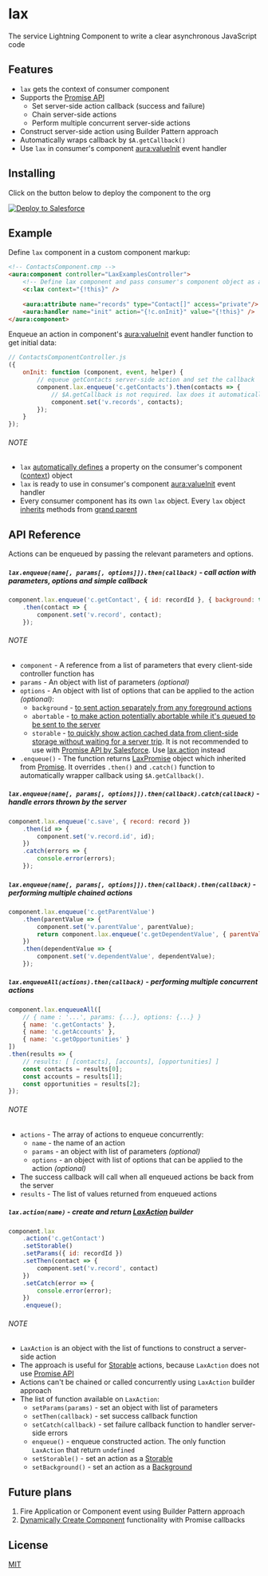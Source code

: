 # lax

The service Lightning Component to write a clear asynchronous JavaScript code

## Features

- `lax` gets the context of consumer component
- Supports the [Promise API](https://developer.mozilla.org/en-US/docs/Web/JavaScript/Reference/Global_Objects/Promise)
    - Set server-side action callback (success and failure)
    - Chain server-side actions
    - Perform multiple concurrent server-side actions
- Construct server-side action using Builder Pattern approach
- Automatically wraps callback by `$A.getCallback()`
- Use `lax` in consumer's component [aura:valueInit](https://developer.salesforce.com/docs/atlas.en-us.lightning.meta/lightning/ref_aura_valueInit.htm) event handler

## Installing

Click on the button below to deploy the component to the org

[![Deploy to Salesforce](https://raw.githubusercontent.com/afawcett/githubsfdeploy/master/src/main/webapp/resources/img/deploy.png)](https://githubsfdeploy.herokuapp.com/app/githubdeploy/ruslan-kurchenko/sfdc-lax)

## Example

Define `lax` component in a custom component markup:
```html
<!-- ContactsComponent.cmp -->
<aura:component controller="LaxExamplesController">
    <!-- Define lax component and pass consumer's component object as a context attribute (required) -->
    <c:lax context="{!this}" />
    
    <aura:attribute name="records" type="Contact[]" access="private"/>
    <aura:handler name="init" action="{!c.onInit}" value="{!this}" />
</aura:component>
```
Enqueue an action in component's [aura:valueInit](https://developer.salesforce.com/docs/atlas.en-us.lightning.meta/lightning/ref_aura_valueInit.htm) event handler function to get initial data:
```JavaScript
// ContactsComponentController.js
({
    onInit: function (component, event, helper) {
        // equeue getContacts server-side action and set the callback
        component.lax.enqueue('c.getContacts').then(contacts => {
            // $A.getCallback is not required. lax does it automatically
            component.set('v.records', contacts);
        });
    }
});
```
###### NOTE
- `lax` [automatically defines](https://github.com/ruslan-kurchenko/sfdc-lax/blob/master/src/aura/lax/laxHelper.js#L57) a property on the consumer's component ([context](https://github.com/ruslan-kurchenko/sfdc-lax/blob/master/src/aura/lax/laxHelper.js#L35)) object
- `lax` is ready to use in consumer's component [aura:valueInit](https://developer.salesforce.com/docs/atlas.en-us.lightning.meta/lightning/ref_aura_valueInit.htm) event handler
- Every consumer component has its own `lax` object. Every `lax` object [inherits](https://github.com/ruslan-kurchenko/sfdc-lax/blob/master/src/aura/lax/laxHelper.js#L47) methods from [grand parent](https://github.com/ruslan-kurchenko/sfdc-lax/blob/master/src/aura/lax/laxHelper.js#L233)

## API Reference

Actions can be enqueued by passing the relevant parameters and options.

##### `lax.enqueue(name[, params[, options]]).then(callback)` - call action with parameters, options and simple callback
```javascript
component.lax.enqueue('c.getContact', { id: recordId }, { background: true })
    .then(contact => {
        component.set('v.record', contact);
    });
```

###### NOTE
- `component` - A reference from a list of parameters that every client-side controller function has
- `params` - An object with list of parameters _(optional)_
- `options` - An object with list of options that can be applied to the action _(optional)_:
    - `background` - [to sent action separately from any foreground actions](https://developer.salesforce.com/docs/atlas.en-us.lightning.meta/lightning/controllers_server_background_actions.htm)
    - `abortable` - [to make action potentially abortable while it's queued to be sent to the server](https://developer.salesforce.com/docs/atlas.en-us.lightning.meta/lightning/controllers_server_abortable_actions.htm)
    - `storable` - [to quickly show action cached data from client-side storage without waiting for a server trip](https://developer.salesforce.com/docs/atlas.en-us.lightning.meta/lightning/controllers_server_storable_actions.htm). 
    It is not recommended to use with [Promise API by Salesforce](https://developer.salesforce.com/docs/atlas.en-us.lightning.meta/lightning/js_promises.htm). Use [lax.action](https://github.com/ruslan-kurchenko/sfdc-lax/blob/master/README.md#laxactionname---create-and-return-laxaction-builder) instead
- `.enqueue()` - The function returns [LaxPromise](https://github.com/ruslan-kurchenko/sfdc-lax/blob/master/src/aura/lax/laxHelper.js#L101) object which inherited from [Promise](https://developer.mozilla.org/en-US/docs/Web/JavaScript/Reference/Global_Objects/Promise). It overrides `.then()` and `.catch()` function to automatically wrapper callback using `$A.getCallback()`.

##### `lax.enqueue(name[, params[, options]]).then(callback).catch(callback)` - handle errors thrown by the server
```javascript
component.lax.enqueue('c.save', { record: record })
    .then(id => {
        component.set('v.record.id', id);
    })
    .catch(errors => {
        console.error(errors);
    });
```

##### `lax.enqueue(name[, params[, options]]).then(callback).then(callback)` - performing multiple _chained_ actions
```javascript
component.lax.enqueue('c.getParentValue')
    .then(parentValue => {
        component.set('v.parentValue', parentValue);
        return component.lax.enqueue('c.getDependentValue', { parentValue: parentValue });
    })
    .then(dependentValue => {
        component.set('v.dependentValue', dependentValue);
    });
```

##### `lax.enqueueAll(actions).then(callback)` - performing multiple _concurrent_ actions
```javascript
component.lax.enqueueAll([
    // { name : '...', params: {...}, options: {...} }
    { name: 'c.getContacts' }, 
    { name: 'c.getAccounts' },
    { name: 'c.getOpportunities' }
])
.then(results => {
    // results: [ [contacts], [accounts], [opportunities] ]
    const contacts = results[0];
    const accounts = results[1];
    const opportunities = results[2];
});
```

###### NOTE
- `actions` - The array of actions to enqueue concurrently:
    - `name` - the name of an action
    - `params` - an object with list of parameters _(optional)_
    - `options` - an object with list of options that can be applied to the action _(optional)_
- The success callback will call when all enqueued actions be back from the server
- `results` - The list of values returned from enqueued actions 

##### `lax.action(name)` - create and return [LaxAction](https://github.com/ruslan-kurchenko/sfdc-lax/blob/master/src/aura/lax/laxHelper.js#L153) builder
```javascript
component.lax
    .action('c.getContact')
    .setStorable()
    .setParams({ id: recordId })
    .setThen(contact => {
        component.set('v.record', contact)
    })
    .setCatch(error => {
        console.error(error);
    })
    .enqueue();
```

###### NOTE
- `LaxAction` is an object with the list of functions to construct a server-side action
- The approach is useful for [Storable](https://developer.salesforce.com/docs/atlas.en-us.lightning.meta/lightning/controllers_server_storable_actions.htm) actions, because `LaxAction` does not use [Promise API](https://developer.mozilla.org/en-US/docs/Web/JavaScript/Reference/Global_Objects/Promise)
- Actions can't be chained or called concurrently using `LaxAction` builder approach
- The list of function available on `LaxAction`:
    - `setParams(params)` - set an object with list of parameters
    - `setThen(callback)` - set success callback function
    - `setCatch(callback)` - set failure callback function to handler server-side errors
    - `enqueue()` - enqueue constructed action. The only function `LaxAction` that return `undefined`
    - `setStorable()` - set an action as a [Storable](https://developer.salesforce.com/docs/atlas.en-us.lightning.meta/lightning/controllers_server_storable_actions.htm)
    - `setBackground()` - set an action as a [Background](https://developer.salesforce.com/docs/atlas.en-us.lightning.meta/lightning/controllers_server_background_actions.htm)

## Future plans

1. Fire Application or Component event using Builder Pattern approach
2. [Dynamically Create Component](https://developer.salesforce.com/docs/atlas.en-us.lightning.meta/lightning/js_cb_dynamic_cmp_async.htm) functionality with Promise callbacks

## License

[MIT](https://github.com/ruslan-kurchenko/sfdc-lax/blob/master/docs/LICENSE)

